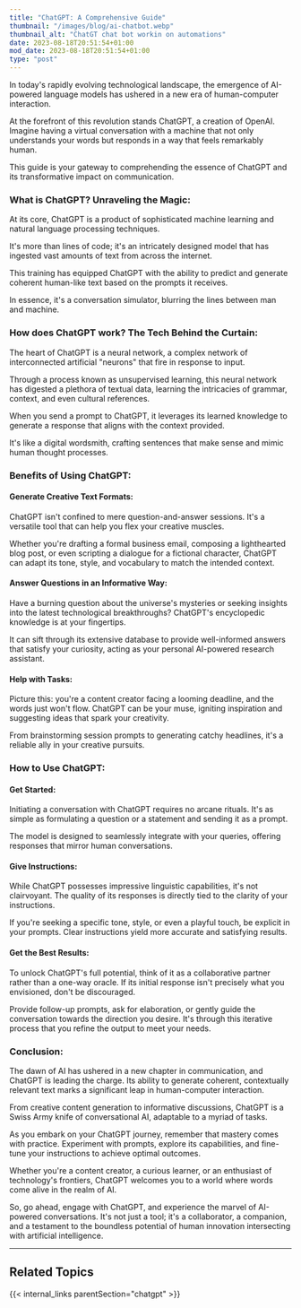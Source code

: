 ```yaml
---
title: "ChatGPT: A Comprehensive Guide"
thumbnail: "/images/blog/ai-chatbot.webp"
thumbnail_alt: "ChatGT chat bot workin on automations"
date: 2023-08-18T20:51:54+01:00
mod_date: 2023-08-18T20:51:54+01:00
type: "post"
---
```


In today's rapidly evolving technological landscape, the emergence of AI-powered language models has ushered in a new era of human-computer interaction.

At the forefront of this revolution stands ChatGPT, a creation of OpenAI. Imagine having a virtual conversation with a machine that not only understands your words but responds in a way that feels remarkably human.

This guide is your gateway to comprehending the essence of ChatGPT and its transformative impact on communication.

### What is ChatGPT? Unraveling the Magic:

At its core, ChatGPT is a product of sophisticated machine learning and natural language processing techniques.

It's more than lines of code; it's an intricately designed model that has ingested vast amounts of text from across the internet.

This training has equipped ChatGPT with the ability to predict and generate coherent human-like text based on the prompts it receives.

In essence, it's a conversation simulator, blurring the lines between man and machine.

### How does ChatGPT work? The Tech Behind the Curtain:

The heart of ChatGPT is a neural network, a complex network of interconnected artificial "neurons" that fire in response to input.

Through a process known as unsupervised learning, this neural network has digested a plethora of textual data, learning the intricacies of grammar, context, and even cultural references.

When you send a prompt to ChatGPT, it leverages its learned knowledge to generate a response that aligns with the context provided.

It's like a digital wordsmith, crafting sentences that make sense and mimic human thought processes.

### Benefits of Using ChatGPT:

#### Generate Creative Text Formats:

ChatGPT isn't confined to mere question-and-answer sessions. It's a versatile tool that can help you flex your creative muscles.

Whether you're drafting a formal business email, composing a lighthearted blog post, or even scripting a dialogue for a fictional character, ChatGPT can adapt its tone, style, and vocabulary to match the intended context.

#### Answer Questions in an Informative Way:

Have a burning question about the universe's mysteries or seeking insights into the latest technological breakthroughs? ChatGPT's encyclopedic knowledge is at your fingertips.

It can sift through its extensive database to provide well-informed answers that satisfy your curiosity, acting as your personal AI-powered research assistant.

#### Help with Tasks:

Picture this: you're a content creator facing a looming deadline, and the words just won't flow. ChatGPT can be your muse, igniting inspiration and suggesting ideas that spark your creativity.

From brainstorming session prompts to generating catchy headlines, it's a reliable ally in your creative pursuits.

### How to Use ChatGPT:

#### Get Started:

Initiating a conversation with ChatGPT requires no arcane rituals. It's as simple as formulating a question or a statement and sending it as a prompt.

The model is designed to seamlessly integrate with your queries, offering responses that mirror human conversations.

#### Give Instructions:

While ChatGPT possesses impressive linguistic capabilities, it's not clairvoyant. The quality of its responses is directly tied to the clarity of your instructions.

If you're seeking a specific tone, style, or even a playful touch, be explicit in your prompts. Clear instructions yield more accurate and satisfying results.

#### Get the Best Results:

To unlock ChatGPT's full potential, think of it as a collaborative partner rather than a one-way oracle. If its initial response isn't precisely what you envisioned, don't be discouraged.

Provide follow-up prompts, ask for elaboration, or gently guide the conversation towards the direction you desire. It's through this iterative process that you refine the output to meet your needs.

### Conclusion:

The dawn of AI has ushered in a new chapter in communication, and ChatGPT is leading the charge. Its ability to generate coherent, contextually relevant text marks a significant leap in human-computer interaction.

From creative content generation to informative discussions, ChatGPT is a Swiss Army knife of conversational AI, adaptable to a myriad of tasks.

As you embark on your ChatGPT journey, remember that mastery comes with practice. Experiment with prompts, explore its capabilities, and fine-tune your instructions to achieve optimal outcomes.

Whether you're a content creator, a curious learner, or an enthusiast of technology's frontiers, ChatGPT welcomes you to a world where words come alive in the realm of AI.

So, go ahead, engage with ChatGPT, and experience the marvel of AI-powered conversations. It's not just a tool; it's a collaborator, a companion, and a testament to the boundless potential of human innovation intersecting with artificial intelligence.



***
## Related Topics

{{< internal_links parentSection="chatgpt" >}}

